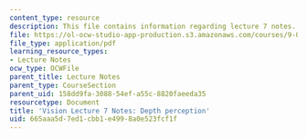 ```yaml
---
content_type: resource
description: This file contains information regarding lecture 7 notes.
file: https://ol-ocw-studio-app-production.s3.amazonaws.com/courses/9-04-sensory-systems-fall-2013/665aaa5d7ed1cbb1e4998a0e523fcf1f_MIT9_04F13_Vis7.pdf
file_type: application/pdf
learning_resource_types:
- Lecture Notes
ocw_type: OCWFile
parent_title: Lecture Notes
parent_type: CourseSection
parent_uid: 158dd9fa-3088-54ef-a55c-8820faeeda35
resourcetype: Document
title: 'Vision Lecture 7 Notes: Depth perception'
uid: 665aaa5d-7ed1-cbb1-e499-8a0e523fcf1f
---
```

